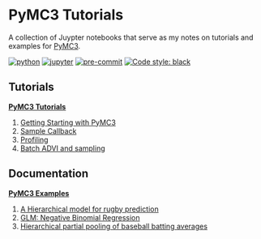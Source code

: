 # PyMC3 Tutorials

A collection of Juypter notebooks that serve as my notes on tutorials and examples for [PyMC3]().

[![python](https://img.shields.io/badge/Python-3.9.1-3776AB.svg?style=flat&logo=python&logoColor=FFDB4D)](https://www.python.org)
[![jupyter](https://img.shields.io/badge/Jupyter-Lab-F37626.svg?style=flat&logo=Jupyter)](https://jupyterlab.readthedocs.io/en/stable)
[![pre-commit](https://img.shields.io/badge/pre--commit-enabled-brightgreen?logo=pre-commit&logoColor=white)](https://github.com/pre-commit/pre-commit)
[![Code style: black](https://img.shields.io/badge/code%20style-black-000000.svg)](https://github.com/psf/black)

## Tutorials

**[PyMC3 Tutorials](https://docs.pymc.io/nb_tutorials/index.html)**

1. [Getting Starting with PyMC3](001_getting-started-with-pymc3.md)
2. [Sample Callback](005_sample-callback.md)
3. [Profiling](010_profiling.md)
4. [Batch ADVI and sampling](016_mini-batch-advi-on-hierarchical-regression.md)

## Documentation

**[PyMC3 Examples](https://docs.pymc.io/nb_examples/index.html)**

1. [A Hierarchical model for rugby prediction](013_rugby-predictions.md)
2. [GLM: Negative Binomial Regression](018_glm-nb-regression.md)
3. [Hierarchical partial pooling of baseball batting averages](020_hierarchical-partial-pooling.md)
